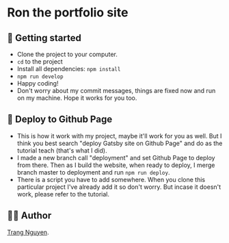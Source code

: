 # Ron the portfolio site

## 🎉 Getting started
- Clone the project to your computer.
- `cd` to the project
- Install all dependencies: `npm install`
- `npm run develop`
- Happy coding!
- Don't worry about my commit messages, things are fixed now and run on my machine. Hope it works for you too.

## 👏 Deploy to Github Page
- This is how it work with my project, maybe it'll work for you as well. But I think you best search "deploy Gatsby site on Github Page" and do as the tutorial teach (that's what I did).
- I made a new branch call "deployment" and set Github Page to deploy from there. Then as I build the website, when ready to deploy, I merge branch master to deployment and run `npm run deploy`. 
- There is a script you have to add somewhere. When you clone this particular project I've already add it so don't worry. But incase it doesn't work, please refer to the tutorial.

## 👩‍🦰 Author
[Trang Nguyen](https://trang17.github.io).
